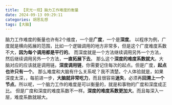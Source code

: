 ```yaml
---
title: 【灵光一现】脑力工作难度的衡量
date: 2024-09-13 09:29:11
categories: 胡思乱想
tags: [大脑]
---
```

脑力工作难度的衡量也许有2个维度，一个是**广度**，一个是**深度**。
以程序为例，广度就是横向拓展的范围，比如一个逻辑调用的地方非常多，但是这个广度难度系数不大，**因为每个调用都是平行的**。
而深度就是一个方法继续调用另外一个方法，然后继续调用另外一个方法，**一直拓展下去**。
那么这个**深度的难度系数就大**。大脑对应的应该就是调用链。**深度调用链**，你需要记住每次的起点。但是广度，**起点也许只有一个**。
那么难度和大脑有什么关系呢？我不清楚。个人体验就是，如果深度太深，，每前进一步，**大脑就非常吃力**，而且很容易**迷失**，必须再**回溯上一个节点**。所以呢，一个脑力工作的难度是可以衡量的，就是和事物的广度和深度成正比。
但是广度和深度的难度系数不一样。**深度的难度系数更加大**。而且每深入一层，难度系数就越大。
